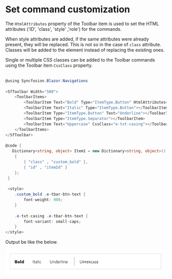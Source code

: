 # Set command customization

The `HtmlAttributes` property of the Toolbar item is used to set the HTML attributes ('ID', 'class', 'style' ,'role') for the commands.

When style attributes are added, if the same attributes were already present, they will be replaced. This is not so in the case of `class` attribute. Classes will be added to the element instead of replacing the existing ones.

Single or multiple CSS classes can be added to the Toolbar commands using the Toolbar item `CssClass` property.

```csharp

@using Syncfusion.Blazor.Navigations

<SfToolbar Width="500">
    <ToolbarItems>
        <ToolbarItem Text="Bold" Type="ItemType.Button" HtmlAttributes="@Item1"></ToolbarItem>
        <ToolbarItem Text="Italic" Type="ItemType.Button"></ToolbarItem>
        <ToolbarItem Type="ItemType.Button" Text="Underline"></ToolbarItem>
        <ToolbarItem Type="ItemType.Separator"></ToolbarItem>
        <ToolbarItem Text="Uppercase" CssClass="e-txt-casing"></ToolbarItem>
    </ToolbarItems>
</SfToolbar>

@code {
   Dictionary<string, object> Item1 = new Dictionary<string, object>()
    {
        { "class" , "custom_bold" },
        { "id" , "itemId" }
    };
 }

 <style>
    .custom_bold .e-tbar-btn-text {
        font-weight: 900;
    }

    .e-txt-casing .e-tbar-btn-text {
        font-variant: small-caps;
    }
</style>

```

Output be like the below.

![Toolbar command customization](../images/toolbar_command.png)